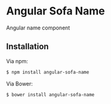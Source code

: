 # Angular Sofa Name

Angular name component

## Installation

Via npm:

```sh
$ npm install angular-sofa-name
```

Via Bower:

```sh
$ bower install angular-sofa-name
```

